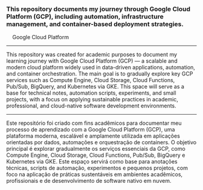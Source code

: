 ### This repository documents my journey through Google Cloud Platform (GCP), including automation, infrastructure management, and container-based deployment strategies.

<img src="https://cdn.jsdelivr.net/gh/devicons/devicon/icons/googlecloud/googlecloud-original.svg" width="12" style="vertical-align:middle" /> Google Cloud Platform

---

This repository was created for academic purposes to document my learning journey with Google Cloud Platform (GCP) — a scalable and modern cloud platform widely used in data-driven applications, automation, and container orchestration. The main goal is to gradually explore key GCP services such as Compute Engine, Cloud Storage, Cloud Functions, Pub/Sub, BigQuery, and Kubernetes via GKE. This space will serve as a base for technical notes, automation scripts, experiments, and small projects, with a focus on applying sustainable practices in academic, professional, and cloud-native software development environments.

---

Este repositório foi criado com fins acadêmicos para documentar meu processo de aprendizado com a Google Cloud Platform (GCP), uma plataforma moderna, escalável e amplamente utilizada em aplicações orientadas por dados, automações e orquestração de containers. O objetivo principal é explorar gradualmente os serviços essenciais da GCP, como Compute Engine, Cloud Storage, Cloud Functions, Pub/Sub, BigQuery e Kubernetes via GKE. Este espaço servirá como base para anotações técnicas, scripts de automação, experimentos e pequenos projetos, com foco na aplicação de práticas sustentáveis em ambientes acadêmicos, profissionais e de desenvolvimento de software nativo em nuvem.
